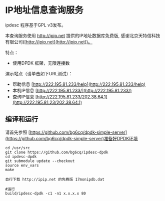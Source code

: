 # IP地址信息查询服务

ipdesc 程序基于GPL v3发布。

本查询服务使用 http://ipip.net 提供的IP地址数据库免费版, 感谢北京天特信科技有限公司([http://ipip.net](http://ipip.net))。

特点：

* 使用DPDK 框架，无限连接数

演示站点（请单击如下URL测试）：

* 帮助信息 [http://222.195.81.233/help](http://222.195.81.233/help)
* 本机IP信息 [http://222.195.81.233/](http://222.195.81.233/) 
* 查询IP信息 [http://222.195.81.233/202.38.64.1](http://222.195.81.23/202.38.64.1)

## 编译和运行

请首先参照 [https://github.com/bg6cq/dpdk-simple-server](https://github.com/bg6cq/dpdk-simple-server)准备好DPDK环境

```
cd /usr/src
git clone https://github.com/bg6cq/ipdesc-dpdk
cd ipdesc-dpdk
git submodule update --checkout
source env_vars
make

自行下载 http://ipip.net 的免费版 17monipdb.dat

#运行
build/ipdesc-dpdk -c1 -n1 x.x.x.x 80 
```

